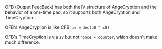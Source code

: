 OFB (Output FeedBack) has both the IV structure of AngeCryption and the behavior of a one-time pad,
so it supports both AngeCryption and TimeCryption.

OFB's AngeCryption is like CFB: `iv = dec(p0 ^ c0)`

OFB's TimeCryption is via `IV` but not `nonce + counter`, which doesn't make much difference.
